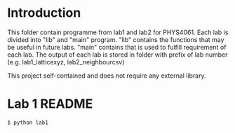 # Introduction

This folder contain programme from lab1 and lab2 for PHYS4061. 
Each lab is divided into "lib" and "main" program. 
"lib" contains the functions that may be useful in future labs.
"main" contains that is used to fulfill requirement of each lab.
The output of each lab is stored in folder with prefix of lab number (e.g. lab1_latticexyz, lab2_neighbourcsv)

This project self-contained and does not require any external library.
# Lab 1 README
```$ python lab1```